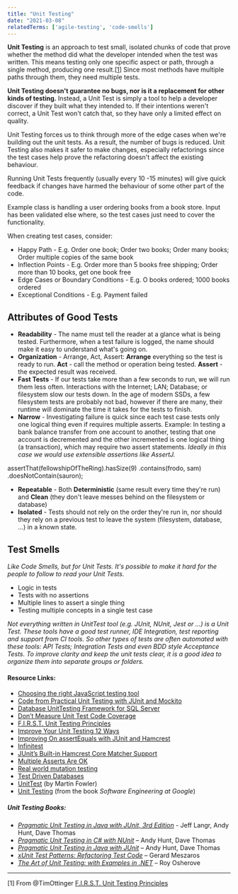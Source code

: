```yaml
---
title: "Unit Testing"
date: "2021-03-08"
relatedTerms: ['agile-testing', 'code-smells']
---
```


**Unit Testing** is an approach to test small, isolated chunks of code that prove whether the method did what the developer intended when the test was written. This means testing only one specific aspect or path, through a single method, producing one result.\[[1](#footnotes)\] Since most methods have multiple paths through them, they need multiple tests.

**Unit Testing doesn't guarantee no bugs, nor is it a replacement for other kinds of testing.** Instead, a Unit Test is simply a tool to help a developer discover if they built what they intended to. If their intentions weren't correct, a Unit Test won't catch that, so they have only a limited effect on quality.

Unit Testing forces us to think through more of the edge cases when we're building out the unit tests. As a result, the number of bugs is reduced. Unit Testing also makes it safer to make changes, especially refactorings since the test cases help prove the refactoring doesn't affect the existing behaviour.

Running Unit Tests frequently (usually every 10 -15 minutes) will give quick feedback if changes have harmed the behaviour of some other part of the code.

Example class is handling a user ordering books from a book store. Input has been validated else where, so the test cases just need to cover the functionality.

When creating test cases, consider:

- Happy Path - E.g. Order one book; Order two books; Order many books; Order multiple copies of the same book
- Inflection Points - E.g. Order more than 5 books free shipping; Order more than 10 books, get one book free
- Edge Cases or Boundary Conditions - E.g. O books ordered; 1000 books ordered
- Exceptional Conditions - E.g. Payment failed

## Attributes of Good Tests

- **Readability** - The name must tell the reader at a glance what is being tested. Furthermore, when a test failure is logged, the name should make it easy to understand what's going on.
- **Organization** - Arrange, Act, Assert: **Arrange** everything so the test is ready to run. **Act** - call the method or operation being tested. **Assert** - the expected result was received.
- **Fast Tests** - If our tests take more than a few seconds to run, we will run them less often. Interactions with the Internet; LAN; Database; or filesystem slow our tests down. In the age of modern SSDs, a few filesystem tests are probably not bad, however if there are many, their runtime will dominate the time it takes for the tests to finish.
- **Narrow** - Investigating failure is quick since each test case tests only one logical thing even if requires multiple asserts. Example: In testing a bank balance transfer from one account to another, testing that one account is decremented and the other incremented is one logical thing (a transaction), which may require two assert statements. _Ideally in this case we would use extensible assertions like AssertJ._

assertThat(fellowshipOfTheRing).hasSize(9) .contains(frodo, sam) .doesNotContain(sauron);

- **Repeatable** - Both **Deterministic** (same result every time they're run) and **Clean** (they don't leave messes behind on the filesystem or database)
- **Isolated** - Tests should not rely on the order they're run in, nor should they rely on a previous test to leave the system (filesystem, database, ...) in a known state.

## Test Smells

_Like Code Smells, but for Unit Tests. It's possible to make it hard for the people to follow to read your Unit Tests._

- Logic in tests
- Tests with no assertions
- Multiple lines to assert a single thing
- Testing multiple concepts in a single test case

_Not everything written in UnitTest tool (e.g. JUnit, NUnit, Jest or ...) is a Unit Test. These tools have a good test runner, IDE Integration, test reporting and support from CI tools. So other types of tests are often automated with these tools: API Tests; Integration Tests and even BDD style Acceptance Tests. To improve clarity and keep the unit tests clear, it is a good idea to organize them into separate groups or folders._

#### Resource Links:

- [Choosing the right JavaScript testing tool](https://gojko.net/2018/02/25/javascript-testing-tools.html)
- [Code from Practical Unit Testing with JUnit and Mockito](https://github.com/tomekkaczanowski/junit-put-exercises)
- [Database UnitTesting Framework for SQL Server](https://tsqlt.org/)
- [Don’t Measure Unit Test Code Coverage](https://www.jamesshore.com/v2/blog/2019/dont-measure-unit-test-code-coverage)
- [F.I.R.S.T. Unit Testing Principles](https://agileinaflash.blogspot.com/2009/02/first.html)
- [Improve Your Unit Testing 12 Ways](https://agileotter.blogspot.com/2019/04/improve-your-unit-testing-12-ways.html)
- [Improving On assertEquals with JUnit and Hamcrest](https://marxsoftware.blogspot.com/2012/04/improving-on-assertequals-with-junit.html)
- [Infinitest](https://infinitest.github.io/)
- [JUnit’s Built-in Hamcrest Core Matcher Support](https://www.infoworld.com/article/2165118/junit-s-built-in-hamcrest-core-matcher-support.html)
- [Multiple Asserts Are OK](https://www.industriallogic.com/blog/multiple-asserts-are-ok/)
- [Real world mutation testing](https://pitest.org/)
- [Test Driven Databases](https://tsqlt.org/)
- [UnitTest](https://martinfowler.com/bliki/UnitTest.html) (by Martin Fowler)
- [Unit Testing](https://abseil.io/resources/swe-book/html/ch12.html) (from the book _Software Engineering at Google_)

##### Unit Testing Books:

- [_Pragmatic Unit Testing in Java with JUnit, 3rd Edition_](https://pragprog.com/titles/utj3/pragmatic-unit-testing-in-java-with-junit-third-edition/) - Jeff Langr, Andy Hunt, Dave Thomas
- [_Pragmatic Unit Testing in C# with NUnit_](https://www.amazon.com/Pragmatic-Unit-Testing-NUnit-Starter/dp/0977616673/&tag=notesfromatoo-20/&tag=notesfromatoo-20) – Andy Hunt, Dave Thomas 
- [_Pragmatic Unit Testing in Java with JUnit_](https://www.amazon.com/Pragmatic-Unit-Testing-Java-JUnit/dp/0974514012/&tag=notesfromatoo-20/&tag=notesfromatoo-20) – Andy Hunt, Dave Thomas
- _[xUnit Test Patterns: Refactoring Test Code](https://www.amazon.com/xUnit-Test-Patterns-Refactoring-Code/dp/0131495054/&tag=notesfromatoo-20/&tag=notesfromatoo-20)_ – Gerard Meszaros
- _[The Art of Unit Testing: with Examples in .NET](https://www.amazon.com/Art-Unit-Testing-Examples-NET/dp/1933988274/&tag=notesfromatoo-20/&tag=notesfromatoo-20)_ – Roy Osherove

* * *

\[1\] From @TimOttinger [F.I.R.S.T. Unit Testing Principles](https://agileinaflash.blogspot.com/2009/02/first.html)
